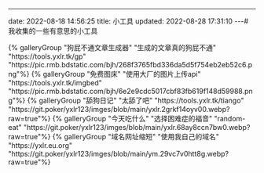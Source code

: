 ---
date: 2022-08-18 14:56:25
title: 小工具
updated: 2022-08-28 17:31:10
---# 我收集的一些有意思的小工具

<div class="gallery-group-main">
{% galleryGroup "狗屁不通文章生成器" "生成的文章真的狗屁不通" "https://tools.yxlr.tk/gp" "https://pic.rmb.bdstatic.com/bjh/268f3765fbd336da5d5f754eb2eb52c6.png"%}
{% galleryGroup "免费图床" "使用大厂的图片上传api" "https://tools.yxlr.tk/imgbed" "https://pic.rmb.bdstatic.com/bjh/6e2e9cdc5017cbf83fb619f148d59988.png"%}
{% galleryGroup "舔狗日记" "太舔了吧" "https://tools.yxlr.tk/tiango" "https://git.poker/yxlr123/imges/blob/main/yxlr.2grkf14oyv00.webp?raw=true"%}
{% galleryGroup "今天吃什么" "选择困难症的福音" "random-eat" "https://git.poker/yxlr123/imges/blob/main/yxlr.68ay8ccn7bw0.webp?raw=true"%}
{% galleryGroup "域名网址缩短" "使用我自己的域名" "https://yxlr.eu.org" "https://git.poker/yxlr123/imges/blob/main/ym.29vc7v0htt8g.webp?raw=true"%}

</div>

